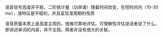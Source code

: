 语音信号高度非平稳，二阶统计量（功率谱）随着时间改变，在短时间内（10-30 ms），谱特征是平稳的，并且呈现准周期的性质



语音质量本质上是高度主观的，很难可靠地评估。可理解性评估说话者说了什么，即讲述单词的内容，并不主观。两者并没有很大的关联。